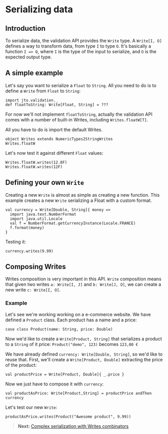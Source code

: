 # Serializing data

## Introduction

To serialize data, the validation API provides the `Write` type. A `Write[I, O]` defines a way to transform data, from type `I` to type `O`. It's basically a function `I => O`, where `I` is the type of the input to serialize, and `O` is the expected output type.

## A simple example

Let's say you want to serialize a `Float` to `String`.
All you need to do is to define a `Write` from `Float` to `String`:

```tut
import jto.validation._
def floatToString: Write[Float, String] = ???
```

For now we'll not implement `floatToString`, actually the validation API comes with a number of built-in Writes, including `Writes.floatW[T]`.

All you have to do is import the default Writes.

```tut
object Writes extends NumericTypes2StringWrites
Writes.floatW
```

Let's now test it against different `Float` values:

```tut
Writes.floatW.writes(12.8F)
Writes.floatW.writes(12F)
```

## Defining your own `Write`

Creating a new `Write` is almost as simple as creating a new function.
This example creates a new `Write` serializing a Float with a custom format.

```tut
val currency = Write[Double, String]{ money =>
  import java.text.NumberFormat
  import java.util.Locale
  val f = NumberFormat.getCurrencyInstance(Locale.FRANCE)
  f.format(money)
}
```

Testing it:

```tut
currency.writes(9.99)
```

## Composing Writes

Writes composition is very important in this API. `Write` composition means that given two writes `a: Write[I, J]` and `b: Write[J, O]`, we can create a new write `c: Write[I, O]`.

### Example

Let's see we're working working on a e-commerce website. We have defined a `Product` class.
Each product has a name and a price:

```tut
case class Product(name: String, price: Double)
```

Now we'd like to create a `Write[Product, String]` that serializes a product to a `String` of it price: `Product("demo", 123)` becomes `123,00 €`

We have already defined `currency: Write[Double, String]`, so we'd like to reuse that.
First, we'll create a `Write[Product, Double]` extracting the price of the product:

```tut
val productPrice = Write[Product, Double]{ _.price }
```

Now we just have to compose it with `currency`:

```tut
val productAsPrice: Write[Product,String] = productPrice andThen currency
```

Let's test our new `Write`:

```tut
productAsPrice.writes(Product("Awesome product", 9.99))
```

> **Next:** [Complex serialization with Writes combinators](ScalaValidationWriteCombinators.md)
